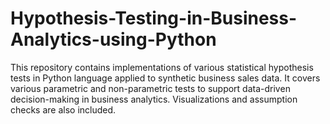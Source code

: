 # Hypothesis-Testing-in-Business-Analytics-using-Python
This repository contains implementations of various statistical hypothesis tests in Python language applied to synthetic business sales data. It covers various parametric and non-parametric tests to support data-driven decision-making in business analytics. Visualizations and assumption checks are also included.
